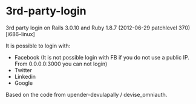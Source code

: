 3rd-party-login
===============

3rd party login on Rails 3.0.10 and Ruby 1.8.7 (2012-06-29 patchlevel 370) [i686-linux]

It is possible to login with:
- Facebook (It is not possible login with FB if you do not use a public IP. From 0.0.0.0:3000 you can not login)
- Twitter
- Linkedin
- Google

Based on the code from upender-devulapally / devise_omniauth. 


